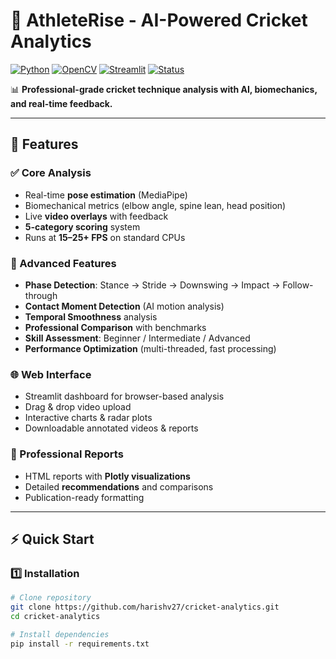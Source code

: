 # 🏏 AthleteRise - AI-Powered Cricket Analytics

[![Python](https://img.shields.io/badge/Python-3.8+-blue.svg)]()
[![OpenCV](https://img.shields.io/badge/OpenCV-Computer%20Vision-green.svg)]()
[![Streamlit](https://img.shields.io/badge/Streamlit-Web%20App-red.svg)]()
[![Status](https://img.shields.io/badge/Status-Active-success.svg)]()

📊 **Professional-grade cricket technique analysis with AI, biomechanics, and real-time feedback.**

---

## 🚀 Features

### ✅ Core Analysis
- Real-time **pose estimation** (MediaPipe)
- Biomechanical metrics (elbow angle, spine lean, head position)
- Live **video overlays** with feedback
- **5-category scoring** system
- Runs at **15–25+ FPS** on standard CPUs

### 🔬 Advanced Features
- **Phase Detection**: Stance → Stride → Downswing → Impact → Follow-through
- **Contact Moment Detection** (AI motion analysis)
- **Temporal Smoothness** analysis
- **Professional Comparison** with benchmarks
- **Skill Assessment**: Beginner / Intermediate / Advanced
- **Performance Optimization** (multi-threaded, fast processing)

### 🌐 Web Interface
- Streamlit dashboard for browser-based analysis
- Drag & drop video upload
- Interactive charts & radar plots
- Downloadable annotated videos & reports

### 📄 Professional Reports
- HTML reports with **Plotly visualizations**
- Detailed **recommendations** and comparisons
- Publication-ready formatting

---

## ⚡ Quick Start

### 1️⃣ Installation
```bash
# Clone repository
git clone https://github.com/harishv27/cricket-analytics.git
cd cricket-analytics

# Install dependencies
pip install -r requirements.txt

